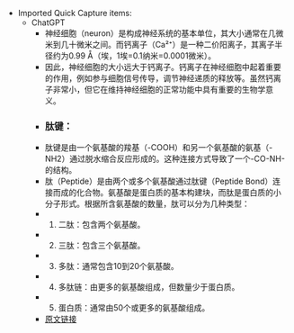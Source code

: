 - Imported Quick Capture items:
    - ChatGPT
        - 神经细胞（neuron）是构成神经系统的基本单位，其大小通常在几微米到几十微米之间。而钙离子（Ca²⁺）是一种二价阳离子，其离子半径约为0.99 Å（埃，1埃=0.1纳米=0.0001微米）。
        - 因此，神经细胞的大小远大于钙离子。钙离子在神经细胞中起着重要的作用，例如参与细胞信号传导，调节神经递质的释放等。虽然钙离子非常小，但它在维持神经细胞的正常功能中具有重要的生物学意义。
        - ### 肽键：
        - 肽键是由一个氨基酸的羧基（-COOH）和另一个氨基酸的氨基（-NH2）通过脱水缩合反应形成的。这种连接方式导致了一个-CO-NH-的结构。
        - 肽（Peptide）是由两个或多个氨基酸通过肽键（Peptide Bond）连接而成的化合物。氨基酸是蛋白质的基本构建块，而肽是蛋白质的小分子形式。根据所含氨基酸的数量，肽可以分为几种类型：
        - 1. 二肽：包含两个氨基酸。
        - 2. 三肽：包含三个氨基酸。
        - 3. 多肽：通常包含10到20个氨基酸。
        - 4. 多肽链：由更多的氨基酸组成，但数量少于蛋白质。
        - 5. 蛋白质：通常由50个或更多的氨基酸组成。
        - [原文链接](https://chat.openai.com/c/965b41d2-2589-4088-ad80-4d433e267933)
